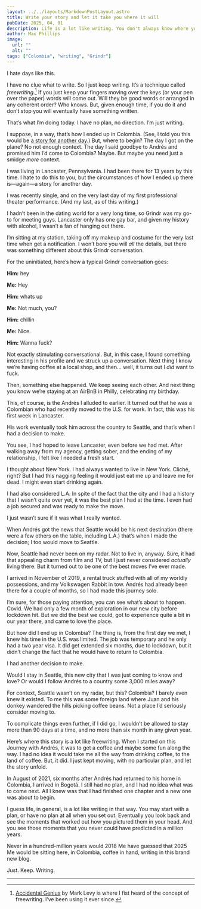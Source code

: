 ```yaml
---
layout: ../../layouts/MarkdownPostLayout.astro
title: Write your story and let it take you where it will
pubDate: 2025, 04, 01
description: Life is a lot like writing. You don't always know where you're going to end up when you set out. But sometimes you're pleasantly  surprised at the outcome.
author: Max Phillips
image: 
  url: ""
  alt: ""
tags: ["Colombia", "writing", "Grindr"]
---
```

I hate days like this.

I have no clue what to write. So I just keep writing. It’s a technique called *freewriting.*[^1] If you just keep your fingers moving over the keys (or your pen over the paper) words will come out. Will they be good words or arranged in any coherent order? Who knows. But, given enough time, if you do it and don’t stop you will eventually have something written.

That’s what I’m doing today. I have no plan, no direction. I’m just writing. 

I suppose, in a way, that’s how I ended up in Colombia. (See, I told you this would be [a story for another day](/posts/2025-03-31).) But, where to begin? The day I got on the plane? No not enough context. The day I said goodbye to Andrés and promised him I’d come to Colombia? Maybe. But maybe you need just a smidge *more* context.

I was living in Lancaster, Pennsylvania. I had been there for 13 years by this time. I hate to do this to you, but the circumstances of how I ended up there is—again—a story for another day.

I was recently single, and on the very last day of my first professional theater performance. (And my last, as of this writing.) 

I hadn’t been in the dating world for a very long time, so Grindr was my go-to for meeting guys. Lancaster only has one gay bar, and given my history with alcohol, I wasn’t a fan of hanging out there. 

I’m sitting at my station, taking off my makeup and costume for the very last time when get a notification. I won’t bore you will *all* the details, but there was something different about this Grindr conversation. 

For the uninitiated, here’s how a typical Grindr conversation goes:

**Him:** hey

**Me:** Hey

**Him:** whats up

**Me:** Not much, you?

**Him:** chillin

**Me:** Nice. 

**Him:** Wanna fuck?

Not exactly stimulating conversational. But, in this case, I found something interesting in his profile and we struck up a conversation. Next thing I know we’re having coffee at a local shop, and then... well, it turns out I *did* want to fuck.

Then, something else happened. We keep seeing each other. And next thing you know we’re staying at an AirBnB in Philly, celebrating my birthday. 

This, of course, is the Andrés I alluded to earlier. It turned out that he was a Colombian who had recently moved to the U.S. for work. In fact, this was his first week in Lancaster. 

His work eventually took him across the country to Seattle, and that’s when I had a decision to make. 

You see, I had hoped to leave Lancaster, even before we had met. After walking away from my agency, getting sober, and the ending of my relationship, I felt like I needed a fresh start. 

I thought about New York. I had always wanted to live in New York. Cliché, right? But I had this nagging feeling it would just eat me up and leave me for dead. I might even start drinking again. 

I had also considered L.A. In spite of the fact that the city and I had a history that I wasn’t quite over yet, it was the best plan I had at the time. I even had a job secured and was ready to make the move.

I just wasn’t sure if it was what I really wanted. 

When Andrés got the news that Seattle would be his next destination (there were a few others on the table, including L.A.) that’s when I made the decision; I too would move to Seattle. 

Now, Seattle had never been on my radar. Not to live in, anyway. Sure, it had that appealing charm from film and TV, but I just never considered *actually* living there. But it turned out to be one of the best moves I’ve ever made.

I arrived in November of 2019, a rental truck stuffed with all of my worldly possessions, and my Volkswagen Rabbit in tow. Andrés had already been there for a couple of months, so I had made this journey solo.

I’m sure, for those paying attention, you can see what’s about to happen. Covid. We had only a few month of exploration in our new city before lockdown hit. But we did the best we could, got to experience quite a bit in our year there, and came to love the place. 

But how did I end up in Colombia? The thing is, from the first day we met, I knew his time in the U.S. was limited. The job was temporary and he only had a two year visa. It did get extended six months, due to lockdown, but it didn’t change the fact that he would have to return to Colombia.

I had another decision to make. 

Would I stay in Seattle, this new city that I was just coming to know and love? Or would I follow Andrés to a country some 3,000 miles away? 

For context, Seattle wasn’t on my radar, but this? Colombia? I barely even knew it existed. To me this was some foreign land where Juan and his donkey wandered the hills picking coffee beans. Not a place I’d seriously consider moving to.

To complicate things even further, if I did go, I wouldn’t be allowed to stay more than 90 days at a time, and no more than six month in any given year. 

Here’s where this story is a lot like freewriting. When I started on this Journey with Andrés, it was to get a coffee and maybe some fun along the way. I had no idea it would take me all the way from drinking coffee, to the land of coffee. But, it did. I just kept moving, with no particular plan, and let the story unfold. 

In August of 2021, six months after Andrés had returned to his home in Colombia, I arrived in Bogotá. I still had no plan, and I had no idea what was to come next. All I knew was that I had finished one chapter and a new one was about to begin. 

I guess life, in general, is a lot like writing in that way. You may start with a plan, or have no plan at all when you set out. Eventually you look back and see the moments that worked out how you pictured them in your head. And you see those moments that you never could have predicted in a million years.

Never in a hundred-million years would 2018 Me have guessed that 2025 Me would be sitting here, in Colombia, coffee in hand, writing in this brand new blog. 

Just. Keep. Writing.

---

[^1]: [Accidental Genius](https://www.levyinnovation.com/books-by-mark-levy/) by Mark Levy is where I fist heard of the concept of freewriting. I’ve been using it ever since.